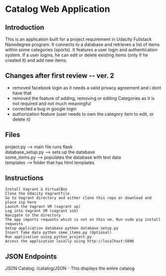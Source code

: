 # Catalog Web Application

## Introduction

This is an application built for a project requirement in Udacity Fullstack Nanodegree program. 
It connects to a database and retrieves a list of items within some categories (sports). It features a user login
and authentication system.
If a user logins, he can edit or delete existing items (only if he created it) and add new items.

## Changes after first review -- ver. 2

- removed facebook login as it needs a valid privacy agreement and i dont have that
- removed the feature of adding, removing or editing Categories as it is not required and not much meaningful
- corrected a bug in google login
- authorization feature (user needs to own the category item to edit, or delete it)

## Files

project.py --> main file runs flask  
database_setup.py --> sets up the database  
some_items.py --> populates the database with test data  
templates --> folder that has html templates 

## Instructions

    Install Vagrant & VirtualBox
    Clone the Udacity Vagrantfile
    Go to Vagrant directory and either clone this repo or download and place zip here
    Launch the Vagrant VM (vagrant up)
    Log into Vagrant VM (vagrant ssh)
    Navigate to the directory
    The app imports requests which is not on this vm. Run sudo pip install requests
    Setup application database python database_setup.py
    Insert fake data python some_items.py (Optional)
    Run application using python project.py
    Access the application locally using http://localhost:5000

## JSON Endpoints

JSON Catalog: /catalog/JSON - This displays the entire catalog
